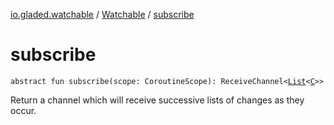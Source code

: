 [io.gladed.watchable](../index.md) / [Watchable](index.md) / [subscribe](./subscribe.md)

# subscribe

`abstract fun subscribe(scope: CoroutineScope): ReceiveChannel<`[`List`](https://kotlinlang.org/api/latest/jvm/stdlib/kotlin.collections/-list/index.html)`<`[`C`](index.md#C)`>>`

Return a channel which will receive successive lists of changes as they occur.

